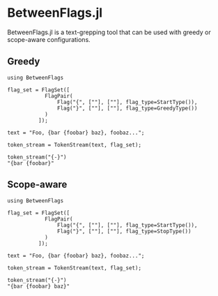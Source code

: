 # BetweenFlags.jl

BetweenFlags.jl is a text-grepping tool that can be used with greedy or scope-aware configurations.

## Greedy

```@example
using BetweenFlags

flag_set = FlagSet([
            FlagPair(
                Flag("{", [""], [""], flag_type=StartType()),
                Flag("}", [""], [""], flag_type=GreedyType())
            )
          ]);

text = "Foo, {bar {foobar} baz}, foobaz...";

token_stream = TokenStream(text, flag_set);

token_stream("{-}")
"{bar {foobar}"
```

## Scope-aware

```@example
using BetweenFlags

flag_set = FlagSet([
            FlagPair(
                Flag("{", [""], [""], flag_type=StartType()),
                Flag("}", [""], [""], flag_type=StopType())
            )
          ]);

text = "Foo, {bar {foobar} baz}, foobaz...";

token_stream = TokenStream(text, flag_set);

token_stream("{-}")
"{bar {foobar} baz}"
```
